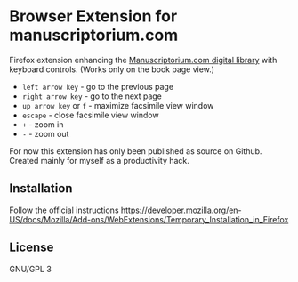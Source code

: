 # Browser Extension for manuscriptorium.com

Firefox extension enhancing the [Manuscriptorium.com digital library](http://www.manuscriptorium.com/apps/index.php)
with keyboard controls.
(Works only on the book page view.)

* `left arrow key` - go to the previous page
* `right arrow key` - go to the next page
* `up arrow key` or `f` - maximize facsimile view window
* `escape` - close facsimile view window
* `+` - zoom in
* `-` - zoom out

For now this extension has only been published as source on Github.
Created mainly for myself as a productivity hack.

## Installation

Follow the official instructions
https://developer.mozilla.org/en-US/docs/Mozilla/Add-ons/WebExtensions/Temporary_Installation_in_Firefox

## License

GNU/GPL 3
